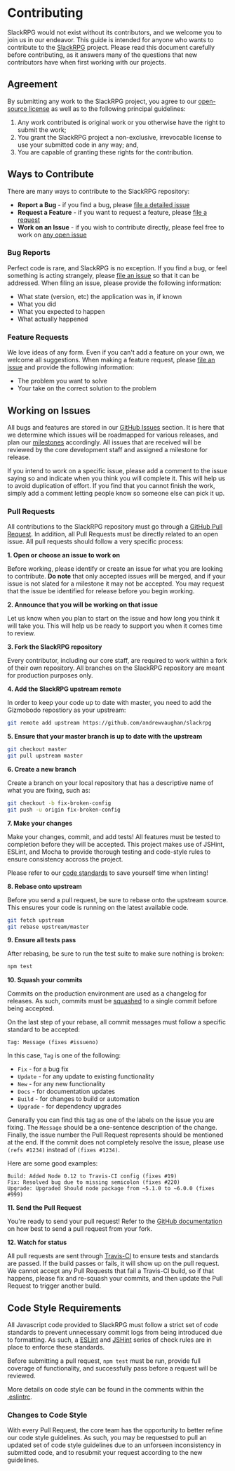 # Contributing

SlackRPG would not exist without its contributors, and we welcome you to join us in our endeavor.  This guide is
intended for anyone who wants to contribute to the [SlackRPG](http://github.com/andrewvaughan/slackrpg)
project. Please read this document carefully before contributing, as it answers many of the questions that new
contributors have when first working with our projects.


## Agreement

By submitting any work to the SlackRPG project, you agree to our [open-source license](LICENSE) as well as to
the following principal guidelines:

1. Any work contributed is original work or you otherwise have the right to submit the work;
1. You grant the SlackRPG project a non-exclusive, irrevocable license to use your submitted code in any way; and,
1. You are capable of granting these rights for the contribution.


## Ways to Contribute

There are many ways to contribute to the SlackRPG repository:

* **Report a Bug** - if you find a bug, please [file a detailed issue](#bug-reports)
* **Request a Feature** - if you want to request a feature, please [file a request](#feature-requests)
* **Work on an Issue** - if you wish to contribute directly, please feel free to work on [any open issue](#working-on-issues)


### Bug Reports

Perfect code is rare, and SlackRPG is no exception.  If you find a bug, or feel something is acting strangely,
please [file an issue](https://github.com/andrewvaughan/slackrpg/issues/new) so that it can be addressed.  When
filing an issue, please provide the following information:

* What state (version, etc) the application was in, if known
* What you did
* What you expected to happen
* What actually happened


### Feature Requests

We love ideas of any form.  Even if you can't add a feature on your own, we welcome all suggestions.  When making a
feature request, please [file an issue](https://github.com/andrewvaughan/slackrpg/issues/new) and provide the
following information:

* The problem you want to solve
* Your take on the correct solution to the problem


## Working on Issues

All bugs and features are stored in our [GitHub Issues](https://github.com/andrewvaughan/slackrpg/issues)
section. It is here that we determine which issues will be roadmapped for various releases, and plan our
[milestones](https://github.com/andrewvaughan/slackrpg/milestones) accordingly.  All issues that are received
will be reviewed by the core development staff and assigned a milestone for release.

If you intend to work on a specific issue, please add a comment to the issue saying so and indicate when you think
you will complete it.  This will help us to avoid duplication of effort.  If you find that you cannot finish the work,
simply add a comment letting people know so someone else can pick it up.


### Pull Requests

All contributions to the SlackRPG repository must go through a
[GitHub Pull Request](https://github.com/andrewvaughan/slackrpg/pulls).  In addition, all Pull Requests must be
directly related to an open issue.  All pull requests should follow a very specific process:

**1. Open or choose an issue to work on**

Before working, please identify or create an issue for what you are looking to contribute.  **Do note** that only
accepted issues will be merged, and if your issue is not slated for a milestone it may not be accepted.  You may
request that the issue be identified for release before you begin working.

**2. Announce that you will be working on that issue**

Let us know when you plan to start on the issue and how long you think it will take you.  This will help us be ready
to support you when it comes time to review.

**3. Fork the SlackRPG repository**

Every contributor, including our core staff, are required to work within a fork of their own repository.  All branches
on the SlackRPG repository are meant for production purposes only.

**4. Add the SlackRPG upstream remote**

In order to keep your code up to date with master, you need to add the Gizmobodo repostiory as your upstream:

```bash
git remote add upstream https://github.com/andrewvaughan/slackrpg
```

**5. Ensure that your master branch is up to date with the upstream**

```bash
git checkout master
git pull upstream master
```

**6. Create a new branch**

Create a branch on your local repository that has a descriptive name of what you are fixing, such as:

```bash
git checkout -b fix-broken-config
git push -u origin fix-broken-config
```

**7. Make your changes**

Make your changes, commit, and add tests!  All features must be tested to completion before they will be accepted.
This project makes use of JSHint, ESLint, and Mocha to provide thorough testing and code-style rules to ensure
consistency accross the project.

Please refer to our [code standards](#code-style-requirements) to save yourself time when linting!

**8. Rebase onto upstream**

Before you send a pull request, be sure to rebase onto the upstream source.  This ensures your code is running on
the latest available code.

```bash
git fetch upstream
git rebase upstream/master
```

**9. Ensure all tests pass**

After rebasing, be sure to run the test suite to make sure nothing is broken:

```bash
npm test
```

**10. Squash your commits**

Commits on the production environment are used as a changelog for releases.  As such, commits must be 
[squashed](http://gitready.com/advanced/2009/02/10/squashing-commits-with-rebase.html) to a single commit before being
accepted.

On the last step of your rebase, all commit messages must follow a specific standard to be accepted:

```
Tag: Message (fixes #issueno)
```

In this case, `Tag` is one of the following:

* `Fix` - for a bug fix
* `Update` - for any update to existing functionality
* `New` - for any new functionality
* `Docs` - for documentation updates
* `Build` - for changes to build or automation
* `Upgrade` - for dependency upgrades

Generally you can find this tag as one of the labels on the issue you are fixing.  The `Message` should be a
one-sentence description of the change.  Finally, the issue number the Pull Request represents should be mentioned at
the end.  If the commit does not completely resolve the issue, please use `(refs #1234)` instead of `(fixes #1234)`.

Here are some good examples:

```
Build: Added Node 0.12 to Travis-CI config (fixes #19)
Fix: Resolved bug due to missing semicolon (fixes #220)
Upgrade: Upgraded Should node package from ~5.1.0 to ~6.0.0 (fixes #999)
```

**11. Send the Pull Request**

You're ready to send your pull request!  Refer to the
[GitHub documentation](https://help.github.com/articles/creating-a-pull-request) on how best to send a pull request
from your fork.

**12. Watch for status**

All pull requests are sent through [Travis-CI](https://travis-ci.org/andrewvaughan/slackrpg) to ensure tests and
standards are passed.  If the build passes or fails, it will show up on the pull request.  We cannot accept any Pull
Requests that fail a Travis-CI build, so if that happens, please fix and re-squash your commits, and then update the
Pull Request to trigger another build.


## Code Style Requirements

All Javascript code provided to SlackRPG must follow a strict set of code standards to prevent unnecessary
commit logs from being introduced due to formatting.  As such, a [ESLint](http://eslint.org/) and
[JSHint](http://jshint.com/) series of check rules are in place to enforce these standards.

Before submitting a pull request, `npm test` must be run, provide full coverage of functionality, and successfully
pass before a request will be reviewed.

More details on code style can be found in the comments within the [.eslintrc](.eslintrc).


### Changes to Code Style

With every Pull Request, the core team has the opportunity to better refine our code style guidelines.  As such, you
may be requestsed to pull an updated set of code style guidelines due to an unforseen inconsistency in submitted code,
and to resubmit your request according to the new guidelines.
